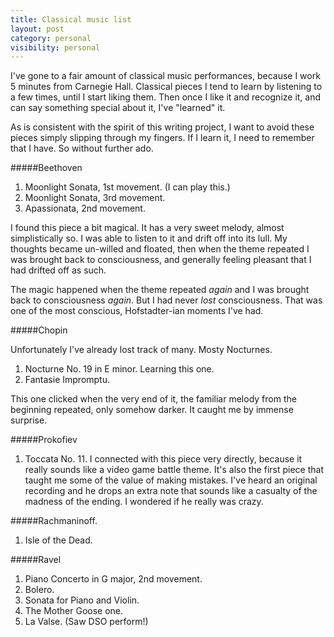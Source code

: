 ```yaml
---
title: Classical music list
layout: post
category: personal
visibility: personal
---
```


I've gone to a fair amount of classical music performances, because I work 5 minutes from Carnegie Hall. Classical pieces I tend to learn by listening to a few times, until I start liking them. Then once I like it and recognize it, and can say something special about it, I've "learned" it.

As is consistent with the spirit of this writing project, I want to avoid these pieces simply slipping through my fingers. If I learn it, I need to remember that I have. So without further ado.

#####Beethoven

1. Moonlight Sonata, 1st movement. (I can play this.)
2. Moonlight Sonata, 3rd movement.
3. Apassionata, 2nd movement.

I found this piece a bit magical. It has a very sweet melody, almost simplistically so. I was able to listen to it and drift off into its lull. My thoughts became un-willed and floated, then when the theme repeated I was brought back to consciousness, and generally feeling pleasant that I had drifted off as such.

The magic happened when the theme repeated *again* and I was brought back to consciousness *again*.  But I had never *lost* consciousness. That was one of the most conscious, Hofstadter-ian moments I've had.

#####Chopin

Unfortunately I've already lost track of many.  Mosty Nocturnes.

1. Nocturne No. 19 in E minor. Learning this one.
2. Fantasie Impromptu.

This one clicked when the very end of it, the familiar melody from the beginning repeated, only somehow darker. It caught me by immense surprise.

#####Prokofiev

1. Toccata No. 11. I connected with this piece very directly, because it really sounds like a video game battle theme. It's also the first piece that taught me some of the value of making mistakes. I've heard an original recording and he drops an extra note that sounds like a casualty of the madness of the ending. I wondered if he really was crazy.

#####Rachmaninoff.

1. Isle of the Dead.

#####Ravel

1. Piano Concerto in G major, 2nd movement.
2. Bolero.
3. Sonata for Piano and Violin.
4. The Mother Goose one.
5. La Valse.  (Saw DSO perform!)